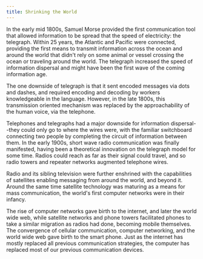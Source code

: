 ```yaml
---
title: Shrinking the World
---
```


In the early mid 1800s, Samuel Morse provided the first communication tool that allowed information to be spread that the speed of electricity: the telegraph. Within 25 years, the Atlantic and Pacific were connected, providing the first means to transmit information across the ocean and around the world that didn't rely on some animal or vessel crossing the ocean or traveling around the world. The telegraph increased the speed of information dispersal and might have been the first wave of the coming information age.

The one downside of telegraph is that it sent encoded messages via dots and dashes, and required encoding and decoding by workers knowledgeable in the language. However, in the late 1800s, this transmission oriented mechanism was replaced by the approachability of the human voice, via the telephone.

Telephones and telegraphs had a major downside for information dispersal--they could only go to where the wires were, with the familiar switchboard connecting two people by completing the circuit of information between them. In the early 1900s, short wave radio communication was finally manifested, having been a theoretical innovation on the telegraph model for some time. Radios could reach as far as their signal could travel, and so radio towers and repeater networks augmented telephone wires.

Radio and its sibling television were further enshrined with the capabilities of satellites enabling messaging from around the world, and beyond it. Around the same time satellite technology was maturing as a means for mass communication, the world's first computer networks were in their infancy.

The rise of computer networks gave birth to the internet, and later the world wide web, while satellite networks and phone towers facilitated phones to take a similar migration as radios had done, becoming mobile themselves. The convergence of cellular communication, computer networking, and the world wide web gave birth to the smart phone. Just as the internet has mostly replaced all previous communication strategies, the computer has replaced most of our previous communication devices.
